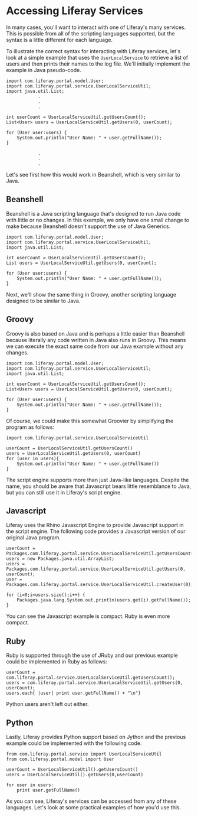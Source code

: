 # Accessing Liferay Services [](id=accessing-liferay-services)

In many cases, you'll want to interact with one of Liferay's many services. This
is possible from all of the scripting languages supported, but the syntax is a
little different for each language. 

To illustrate the correct syntax for interacting with Liferay services, let's
look at a simple example that uses the `UserLocalService` to retrieve a list of
users and then prints their names to the log file. We'll initially implement the
example in Java pseudo-code. 

	import com.liferay.portal.model.User;
	import com.liferay.portal.service.UserLocalServiceUtil;
	import java.util.List;
				.
				.
				.
				
	int userCount = UserLocalServiceUtil.getUsersCount();
	List<User> users = UserLocalServiceUtil.getUsers(0, userCount);
	
	for (User user:users) {
		System.out.println("User Name: " + user.getFullName());
	}
	
				.
				.
				.
				
Let's see first how this would work in Beanshell, which is very similar to Java. 
				
## Beanshell [](id=beanshell)

Beanshell is a Java scripting language that's designed to run Java code with
little or no changes. In this example, we only have one small change to make
because Beanshell doesn't support the use of Java Generics. 

	import com.liferay.portal.model.User;
	import com.liferay.portal.service.UserLocalServiceUtil;
	import java.util.List;

	int userCount = UserLocalServiceUtil.getUsersCount();
	List users = UserLocalServiceUtil.getUsers(0, userCount);
	
	for (User user:users) {
		System.out.println("User Name: " + user.getFullName());
	}
	
Next, we'll show the same thing in Groovy, another scripting language designed
to be similar to Java. 

## Groovy [](id=groovy)

Groovy is also based on Java and is perhaps a little easier than Beanshell
because literally any code written in Java also runs in Groovy. This means we
can execute the exact same code from our Java example without any changes. 

	import com.liferay.portal.model.User;
	import com.liferay.portal.service.UserLocalServiceUtil;
	import java.util.List;

	int userCount = UserLocalServiceUtil.getUsersCount();
	List<User> users = UserLocalServiceUtil.getUsers(0, userCount);
	
	for (User user:users) {
		System.out.println("User Name: " + user.getFullName());
	} 
	
Of course, we could make this somewhat Groovier by simplifying the program as
follows: 

	import com.liferay.portal.service.UserLocalServiceUtil

	userCount = UserLocalServiceUtil.getUsersCount()
	users = UserLocalServiceUtil.getUsers(0, userCount)
	for (user in users){
		System.out.println("User Name: " + user.getFullName())
	}
	
The script engine supports more than just Java-like languages. Despite the name,
you should be aware that Javascript bears little resemblance to Java, but you
can still use it in Liferay's script engine. 

## Javascript [](id=javascript)

Liferay uses the Rhino Javascript Engine to provide Javascript support in the
script engine. The following code provides a Javascript version of our original
Java program. 

	userCount = Packages.com.liferay.portal.service.UserLocalServiceUtil.getUsersCount(); 
	users = new Packages.java.util.ArrayList;
	users = Packages.com.liferay.portal.service.UserLocalServiceUtil.getUsers(0, userCount);
	user = Packages.com.liferay.portal.service.UserLocalServiceUtil.createUser(0);

	for (i=0;i<users.size();i++) {
		Packages.java.lang.System.out.println(users.get(i).getFullName());
	}
	
You can see the Javascript example is compact. Ruby is even more compact. 

## Ruby [](id=ruby)

Ruby is supported through the use of JRuby and our previous example could be
implemented in Ruby as follows: 

	userCount = com.liferay.portal.service.UserLocalServiceUtil.getUsersCount();
	users = com.liferay.portal.service.UserLocalServiceUtil.getUsers(0, userCount);
	users.each{ |user| print user.getFullName() + "\n"}
	
Python users aren't left out either. 

## Python [](id=python)

Lastly, Liferay provides Python support based on Jython and the previous example
could be implemented with the following code. 

	from com.liferay.portal.service import UserLocalServiceUtil
	from com.liferay.portal.model import User

	userCount = UserLocalServiceUtil().getUsersCount()
	users = UserLocalServiceUtil().getUsers(0,userCount)

	for user in users:
		print user.getFullName()

As you can see, Liferay's services can be accessed from any of these languages.
Let's look at some practical examples of how you'd use this.
